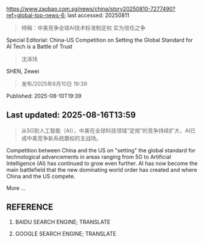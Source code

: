 https://www.zaobao.com.sg/news/china/story20250810-7277490?ref=global-top-news-6; last accessed: 20250811

> 特稿：中美竞争全球AI技术标准制定权 实为信任之争

Special Editorial: China-US Competition on Setting the Global Standard for AI Tech is a Battle of Trust

> 沈泽玮

SHEN, Zewei

> 发布/2025年8月10日 19:39

Published: 2025-08-10T19:39

## Last updated: 2025-08-16T13:59

> 从5G到人工智能（AI），中美在全球科技领域“定规”的竞争持续扩大，AI已成中美竞争新系统霸权的主战场。

Competition between China and the US on "setting" the global standard for technological advancements in areas ranging from 5G to Artificial Intelligence (AI) has continued to grow even further. AI has now become the main battlefield that the new dominating world order has created and where China and the US compete. 

More ...

## REFERENCE

1) BAIDU SEARCH ENGINE; TRANSLATE

2) GOOGLE SEARCH ENGINE; TRANSLATE
